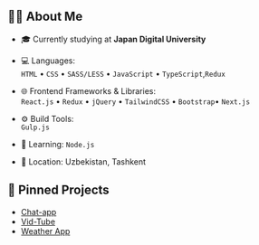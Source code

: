 ## 👨‍💻 About Me

- 🎓 Currently studying at **Japan Digital University**

-  💻 Languages:  
  `HTML` • `CSS` • `SASS/LESS` • `JavaScript` • `TypeScript`,`Redux`

- 🌐 Frontend Frameworks & Libraries:  
  `React.js` • `Redux` • `jQuery` • `TailwindCSS` • `Bootstrap`• `Next.js` 

- ⚙️ Build Tools:  
  `Gulp.js`

- 🧠 Learning: `Node.js`

- 📍 Location: Uzbekistan, Tashkent

## 📌 Pinned Projects

- [Chat-app](https://bright-starburst-aa8034.netlify.app/)
- [Vid-Tube](https://68a48d7934d48d2d3bb06dac--vidtube-view.netlify.app/)
- [Weather App](https://weather-app-looking.netlify.app/)
